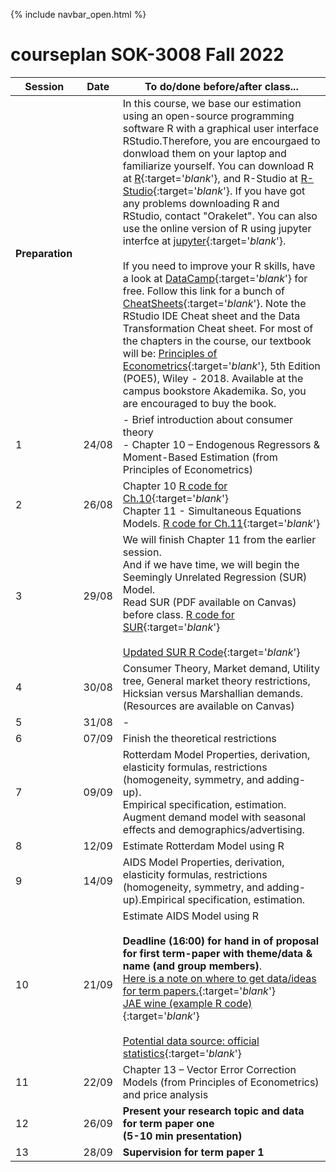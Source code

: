 {% include navbar_open.html %}

# courseplan SOK-3008 Fall 2022

| Session <img width=80/>  | Date  |To do/done before/after class... <img width=200/>  |
|-----------------------|---------|-----------------------------------| 
|**Preparation**  | | In this course, we base our estimation using an open-source programming software R with a graphical user interface RStudio.Therefore, you are encourgaed to donwload them on your laptop and familiarize yourself. You can download R at [R](http://www.r-project.org){:target='_blank_'}, and R-Studio at [R-Studio](http://www.rstudio.com){:target='_blank_'}. If you have got any problems downloading R and RStudio, contact "Orakelet". You can also use the online version of R using jupyter interfce at [jupyter](https://www.jupyter.uit.no){:target='_blank_'}.  <br />                                                                                                                                                                                                <br />                                                                                                                                                              If you need to improve your R skills, have a look at [DataCamp](https://www.datacamp.com/courses/free-introduction-to-r){:target='_blank_'} for free. Follow this link for a bunch of [CheatSheets](https://www.rstudio.com/resources/cheatsheets/){:target='_blank_'}. Note the RStudio IDE Cheat sheet and the Data Transformation Cheat sheet. For most of the chapters in the course, our textbook will be: [Principles of Econometrics](http://principlesofeconometrics.com/poe5/poe5.html){:target='_blank_'}, 5th Edition (POE5), Wiley - 2018. Available at the campus bookstore Akademika. So, you are encouraged to buy the book. |                                                   <br />
| 1|24/08 | - Brief introduction about consumer theory <br/> - Chapter 10 – Endogenous Regressors & Moment-Based Estimation (from Principles of Econometrics)|
| 2| 26/08| Chapter 10 [R code for Ch.10](https://github.com/uit-sok-3008-H22/uit-sok-3008-H22.github.io/blob/main/chapter_10.R){:target='_blank_'} <br /> Chapter 11 - Simultaneous Equations Models.  [R code for Ch.11](https://github.com/uit-sok-3008-H22/uit-sok-3008-H22.github.io/blob/main/Chapter%2011.R){:target='_blank_'}  |
| 3| 29/08|We will finish Chapter 11 from the earlier session.<br /> And if we have time, we will begin the Seemingly Unrelated Regression (SUR) Model.  <br /> Read SUR (PDF available on Canvas) before class.  [R code for SUR](https://github.com/uit-sok-3008-H22/uit-sok-3008-H22.github.io/blob/main/SUR.R){:target='_blank_'} <br /> <br /> [Updated SUR R Code](https://github.com/uit-sok-3008-H22/uit-sok-3008-H22.github.io/blob/main/Chapter%2011_and_%20SUR.R){:target='_blank_'} |
| 4| 30/08|Consumer Theory, Market demand, Utility tree, General market theory restrictions,<br /> Hicksian versus Marshallian demands.<br /> (Resources are available on Canvas)|
| 5| 31/08| -| 
| 6| 07/09| Finish the theoretical restrictions | 
| 7| 09/09|Rotterdam Model Properties, derivation, elasticity formulas, restrictions (homogeneity, symmetry, and adding-up).<br /> Empirical specification, estimation. Augment demand model with seasonal effects and demographics/advertising. |
| 8| 12/09|Estimate Rotterdam Model using R | 
| 9| 14/09| AIDS Model Properties, derivation, elasticity formulas, restrictions (homogeneity, symmetry, and adding-up).Empirical specification, estimation.| 
| 10|21/09 |Estimate AIDS Model using R <br /> <br /> **Deadline (16:00) for hand in of proposal for first term-paper with theme/data & name (and group members)**.<br />   [Here is a note on where to get data/ideas for term papers.](https://docs.google.com/document/d/e/2PACX-1vQgRG6r6bVJ6wbxcSEVwnABVsi8RkV7um6uLWJ7In3dHOWdqt99Lk1OtzPucv52nsvQN5lmx8g3c-EC/pub){:target='_blank_'} <br /> [JAE wine (example R code)](https://github.com/uit-sok-3008-H22/uit-sok-3008-H22.github.io/blob/main/JAE_Wine.R){:target='_blank_'} <br /> <br /> [Potential data source: official statistics](https://github.com/uit-sok-3008-H22/uit-sok-3008-H22.github.io/blob/main/Link%20to%20some%20data%20sources.docx){:target='_blank_'} |
| 11|22/09 |Chapter 13 – Vector Error Correction Models (from Principles of Econometrics) and price analysis |
| 12|26/09 |**Present your research topic and data for term paper one <br /> (5-10 min presentation)**|
| 13|28/09 | **Supervision for term paper 1**|
